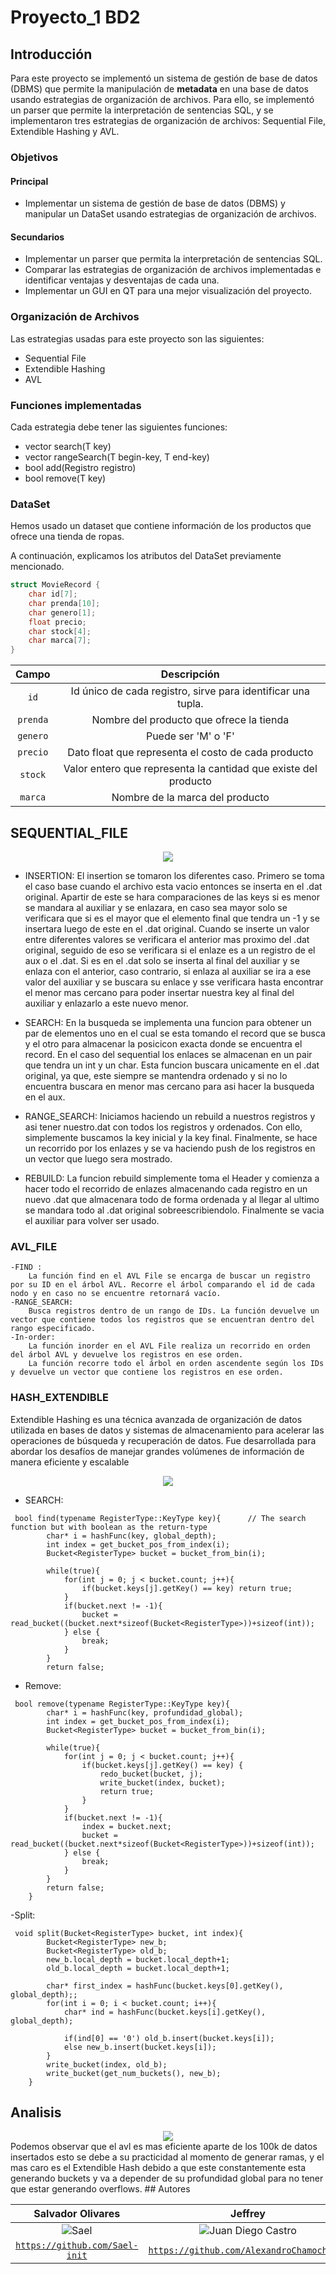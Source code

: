 # Proyecto_1 BD2

## Introducción 

Para este proyecto se implementó un sistema de gestión de base de datos (DBMS) que permite la manipulación de **metadata** en una base de datos usando estrategias de organización de archivos. Para ello, se implementó un parser que permite la interpretación de sentencias SQL, y se implementaron tres estrategias de organización de archivos: Sequential File, Extendible Hashing y AVL.

### Objetivos
#### Principal
- Implementar un sistema de gestión de base de datos (DBMS) y manipular un DataSet usando estrategias de organización de archivos.

#### Secundarios
- Implementar un parser que permita la interpretación de sentencias SQL.
- Comparar las estrategias de organización de archivos implementadas e identificar ventajas y desventajas de cada una.
- Implementar un GUI en QT para una mejor visualización del proyecto.

### Organización de Archivos

Las estrategias usadas para este proyecto son las siguientes:

- Sequential File
- Extendible Hashing
- AVL

### Funciones implementadas

Cada estrategia debe tener las siguientes funciones:

- vector<Registro> search(T key)
- vector<Registro> rangeSearch(T begin-key, T end-key)
- bool add(Registro registro)
- bool remove(T key)

### DataSet
Hemos usado un dataset que contiene información de los productos que ofrece una tienda de ropas.

A continuación, explicamos los atributos del DataSet previamente mencionado.

```c++
struct MovieRecord {
    char id[7];
    char prenda[10];
    char genero[1];
    float precio;
    char stock[4];
    char marca[7];  
}
```

|       Campo       |                         Descripción                          |
|:-----------------:|:------------------------------------------------------------:|
|   ```id```    | Id único de cada registro, sirve para identificar una tupla. |
| ```prenda``` |         Nombre del producto que ofrece la tienda         |
|    ```genero```    |                     Puede ser 'M' o 'F'                     |
|   ```precio```    |              Dato float que representa el costo de cada producto               |
| ```stock``` |               Valor entero que representa la cantidad que existe del producto              |
|   ```marca```   |      Nombre de la marca del producto     |


## SEQUENTIAL_FILE

<div align="center">
    <img src="/sequential.PNG" />
</div>

 - INSERTION:
       El insertion se tomaron los diferentes caso. Primero se toma el caso base cuando el archivo esta vacio entonces se inserta en el .dat original. Apartir de este se hara comparaciones de las keys si es menor se              mandara al auxiliar y se enlazara, en caso sea mayor solo se verificara que si es el mayor que el elemento final que tendra un -1 y se insertara luego de este en el .dat original. Cuando se inserte un valor entre          diferentes valores se verificara el anterior mas proximo del .dat original, seguido de eso se verificara si el enlaze es a un registro de el aux o el .dat. Si es en el .dat solo se inserta al final del auxiliar y          se enlaza con el anterior, caso contrario, si enlaza al auxiliar se ira a ese valor del auxiliar y se buscara su enlace y sse verificara hasta encontrar el menor mas cercano para poder insertar nuestra key al final        del auxiliar y enlazarlo a este nuevo menor.
   
 - SEARCH:
       En la busqueda se implementa una funcion para obtener un par de elementos uno en el cual se esta tomando el record que se busca y el otro para almacenar la posicicon exacta donde se        encuentra el record. En el caso del sequential los enlaces se almacenan en un pair que tendra un int y un char. Esta funcion buscara unicamente en el .dat original, ya que, este            siempre se mantendra ordenado y si no lo encuentra buscara en menor mas cercano para asi hacer la busqueda en el aux.
   
 - RANGE_SEARCH: 
       Iniciamos haciendo un rebuild a nuestros registros y asi tener nuestro.dat con todos los registros y ordenados. Con ello, simplemente buscamos la key inicial y la key final. Finalmente, se hace un recorrido por los enlazes y se va haciendo push de los registros en un vector que luego sera mostrado.

- REBUILD:
      La funcion rebuild simplemente toma el Header y comienza a hacer todo el recorrido de enlazes almacenando cada registro en un nuevo .dat que almacenara todo de forma ordenada y al llegar al ultimo se mandara todo al .dat original sobreescribiendolo. Finalmente se vacia el auxiliar para volver ser usado.
        
   
### AVL_FILE
    -FIND :
        La función find en el AVL File se encarga de buscar un registro por su ID en el árbol AVL. Recorre el árbol comparando el id de cada nodo y en caso no se encuentre retornará vacío.
    -RANGE_SEARCH:
        Busca registros dentro de un rango de IDs. La función devuelve un vector que contiene todos los registros que se encuentran dentro del rango especificado.
    -In-order:
        La función inorder en el AVL File realiza un recorrido en orden del árbol AVL y devuelve los registros en ese orden.
        La función recorre todo el árbol en orden ascendente según los IDs y devuelve un vector que contiene los registros en ese orden.
        
### HASH_EXTENDIBLE

Extendible Hashing es una técnica avanzada de organización de datos utilizada en bases de datos y sistemas de almacenamiento para acelerar las operaciones de búsqueda y recuperación de datos. Fue desarrollada para abordar los desafíos de manejar grandes volúmenes de información de manera eficiente y escalable
<div align="center">
    <img src="/hash.png" />
</div>

- SEARCH:
```
 bool find(typename RegisterType::KeyType key){      // The search function but with boolean as the return-type
        char* i = hashFunc(key, global_depth);
        int index = get_bucket_pos_from_index(i);
        Bucket<RegisterType> bucket = bucket_from_bin(i);

        while(true){
            for(int j = 0; j < bucket.count; j++){
                if(bucket.keys[j].getKey() == key) return true;
            }
            if(bucket.next != -1){
                bucket = read_bucket((bucket.next*sizeof(Bucket<RegisterType>))+sizeof(int));
            } else {
                break;
            }
        }
        return false;
```
- Remove:
```
 bool remove(typename RegisterType::KeyType key){    
        char* i = hashFunc(key, profundidad_global);
        int index = get_bucket_pos_from_index(i);
        Bucket<RegisterType> bucket = bucket_from_bin(i);

        while(true){
            for(int j = 0; j < bucket.count; j++){
                if(bucket.keys[j].getKey() == key) {
                    redo_bucket(bucket, j);
                    write_bucket(index, bucket);
                    return true;
                }
            }
            if(bucket.next != -1){
                index = bucket.next;
                bucket = read_bucket((bucket.next*sizeof(Bucket<RegisterType>))+sizeof(int));
            } else {
                break;
            }
        }
        return false;
    }
```
-Split:

```
 void split(Bucket<RegisterType> bucket, int index){ 
        Bucket<RegisterType> new_b;
        Bucket<RegisterType> old_b;
        new_b.local_depth = bucket.local_depth+1;
        old_b.local_depth = bucket.local_depth+1;

        char* first_index = hashFunc(bucket.keys[0].getKey(), global_depth);;
        for(int i = 0; i < bucket.count; i++){
            char* ind = hashFunc(bucket.keys[i].getKey(), global_depth);
        
            if(ind[0] == '0') old_b.insert(bucket.keys[i]);
            else new_b.insert(bucket.keys[i]);
        }
        write_bucket(index, old_b);
        write_bucket(get_num_buckets(), new_b);
    }
```
## Analisis
<div align="center">
    <img src="/cuadro.jpeg" />
</div>
Podemos observar que el avl es mas eficiente aparte de los 100k de datos insertados esto se debe a su practicidad al momento de generar
ramas, y el mas caro es el Extendible Hash debido a que este constantemente esta generando buckets y va a depender de su profundidad global para no tener que estar generando overflows.
## Autores

|                     **Salvador  Olivares**                   |                                 **Jeffrey**                                 |                       **Diego Rivadeneyra**                 
|:---------------------------------------------------------------------------------:|:-------------------------------------------------------------------------------------:|:-----------------------------------------------------------------------------------:|
|           ![Sael](https://avatars.githubusercontent.com/u/83047305?v=4)            |      ![Juan Diego Castro](https://avatars.githubusercontent.com/u/79115974?v=4)       |              ![Diego Rivadeneyra](https://avatars.githubusercontent.com/u/55153225?v=4)                                             
| <a href="https://github.com/Sael-init" target="_blank">`https://github.com/Sael-init`</a> | <a href="https://github.com/AlexandroChamochumbi" target="_blank">`https://github.com/AlexandroChamochumbi`</a> | <a href="https://github.com/diegorivadeneyra" target="_blank">`https://github.com/diegorivadeneyra`</a> 


